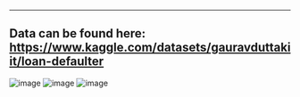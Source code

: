 -------------------------------------------------------------------------------------------------------------------------------------------------------------------------------
Data can be found here:
https://www.kaggle.com/datasets/gauravduttakiit/loan-defaulter
-------------------------------------------------------------------------------------------------------------------------------------------------------------------------------

![image](https://user-images.githubusercontent.com/90474550/188308783-b34b3618-00d1-44ab-a8c4-7ae4a958616b.png)
![image](https://user-images.githubusercontent.com/90474550/188308807-eab90fc0-e707-4ceb-9c7b-a880a7bc54cb.png)
![image](https://user-images.githubusercontent.com/90474550/188308830-fa321898-2d69-44dd-8738-a3b8e9f3f0cf.png)

